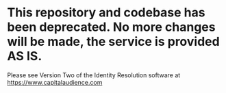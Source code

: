 # This repository and codebase has been deprecated. No more changes will be made, the service is provided AS IS.

Please see Version Two of the Identity Resolution software at https://www.capitalaudience.com

